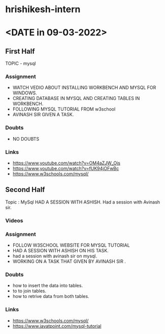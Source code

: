 # hrishikesh-intern

# <DATE in 09-03-2022>

## First Half

TOPIC - mysql

### Assignment 
- WATCH VEDIO ABOUT INSTALLING WORKBENCH AND MYSQL FOR WINDOWS.
- CREATING DATABASE IN MYSQL AND CREATING TABLES IN WORKBENCH.
- FOLLOWING MYSQL TUTORIAL FROM w3school 
- AVINASH SIR GIVEN A TASK. 

### Doubts
- NO DOUBTS
### Links

- https://www.youtube.com/watch?v=OM4aZJW_Ojs
- https://www.youtube.com/watch?v=fUK94jOFwBc
- https://www.w3schools.com/mysql/

## Second Half
Topic : MySql
HAD A SESSION WITH ASHISH.
Had a session with Avinash sir.
### Videos

### Assignment 
- FOLLOW W3SCHOOL WEBSITE FOR MYSQL TUTORIAL
- HAD A SESSION WITH ASHISH ON HIS TASK.
- had a session with avinash sir on mysql.
- WORKING ON A TASK THAT GIVEN BY AVINASH SIR .     <NOT COMPLETED>

### Doubts
- how to insert the data into tables.
- to to join tables.
- how to retrive data from both tables.
### Links
- https://www.w3schools.com/mysql/
- https://www.javatpoint.com/mysql-tutorial